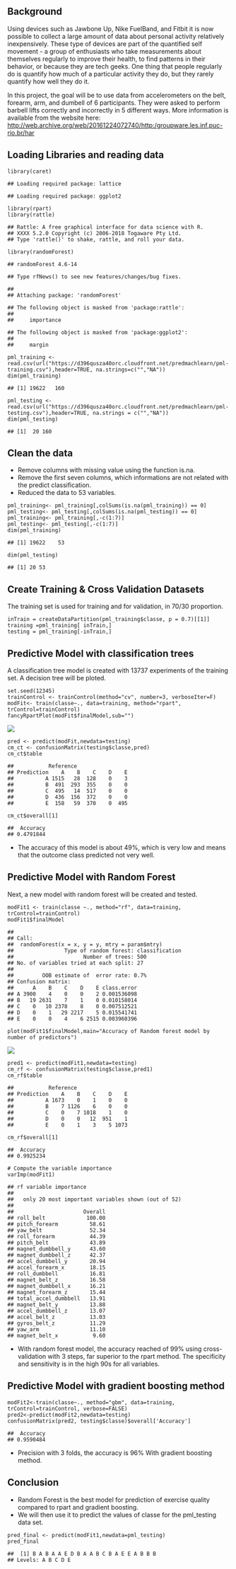 Background
----------

Using devices such as Jawbone Up, Nike FuelBand, and Fitbit it is now
possible to collect a large amount of data about personal activity
relatively inexpensively. These type of devices are part of the
quantified self movement - a group of enthusiasts who take measurements
about themselves regularly to improve their health, to find patterns in
their behavior, or because they are tech geeks. One thing that people
regularly do is quantify how much of a particular activity they do, but
they rarely quantify how well they do it.

In this project, the goal will be to use data from accelerometers on the
belt, forearm, arm, and dumbell of 6 participants. They were asked to
perform barbell lifts correctly and incorrectly in 5 different ways.
More information is available from the website here:
<http://web.archive.org/web/20161224072740/http:/groupware.les.inf.puc-rio.br/har>

Loading Libraries and reading data
----------------------------------

    library(caret)

    ## Loading required package: lattice

    ## Loading required package: ggplot2

    library(rpart)
    library(rattle)

    ## Rattle: A free graphical interface for data science with R.
    ## XXXX 5.2.0 Copyright (c) 2006-2018 Togaware Pty Ltd.
    ## Type 'rattle()' to shake, rattle, and roll your data.

    library(randomForest)

    ## randomForest 4.6-14

    ## Type rfNews() to see new features/changes/bug fixes.

    ## 
    ## Attaching package: 'randomForest'

    ## The following object is masked from 'package:rattle':
    ## 
    ##     importance

    ## The following object is masked from 'package:ggplot2':
    ## 
    ##     margin

    pml_training <- read.csv(url("https://d396qusza40orc.cloudfront.net/predmachlearn/pml-training.csv"),header=TRUE, na.strings=c("","NA"))
    dim(pml_training)

    ## [1] 19622   160

    pml_testing <- read.csv(url("https://d396qusza40orc.cloudfront.net/predmachlearn/pml-testing.csv"),header=TRUE, na.strings = c("","NA"))
    dim(pml_testing)

    ## [1]  20 160

Clean the data
--------------

-   Remove columns with missing value using the function is.na.
-   Remove the first seven columns, which informations are not related
    with the predict classification.
-   Reduced the data to 53 variables.

<!-- -->

    pml_training<- pml_training[,colSums(is.na(pml_training)) == 0]
    pml_testing<- pml_testing[,colSums(is.na(pml_testing)) == 0]
    pml_training<- pml_training[,-c(1:7)]
    pml_testing<- pml_testing[,-c(1:7)]
    dim(pml_training)

    ## [1] 19622    53

    dim(pml_testing)

    ## [1] 20 53

Create Training & Cross Validation Datasets
-------------------------------------------

The training set is used for training and for validation, in 70/30
proportion.

    inTrain = createDataPartition(pml_training$classe, p = 0.7)[[1]]
    training =pml_training[ inTrain,]
    testing = pml_training[-inTrain,]

Predictive Model with classification trees
------------------------------------------

A classification tree model is created with 13737 experiments of the
training set. A decision tree will be ploted.

    set.seed(12345)
    trainControl <- trainControl(method="cv", number=3, verboseIter=F)
    modFit<- train(classe~., data=training, method="rpart", trControl=trainControl)
    fancyRpartPlot(modFit$finalModel,sub="")

![](Project_files/figure-markdown_strict/unnamed-chunk-4-1.png)

    pred <- predict(modFit,newdata=testing)
    cm_ct <- confusionMatrix(testing$classe,pred)
    cm_ct$table

    ##           Reference
    ## Prediction    A    B    C    D    E
    ##          A 1515   28  128    0    3
    ##          B  491  293  355    0    0
    ##          C  495   14  517    0    0
    ##          D  436  156  372    0    0
    ##          E  158   59  370    0  495

    cm_ct$overall[1]

    ##  Accuracy 
    ## 0.4791844

-   The accuracy of this model is about 49%, which is very low and means
    that the outcome class predicted not very well.

Predictive Model with Random Forest
-----------------------------------

Next, a new model with random forest will be created and tested.

    modFit1 <- train(classe ~., method="rf", data=training, trControl=trainControl)
    modFit1$finalModel

    ## 
    ## Call:
    ##  randomForest(x = x, y = y, mtry = param$mtry) 
    ##                Type of random forest: classification
    ##                      Number of trees: 500
    ## No. of variables tried at each split: 27
    ## 
    ##         OOB estimate of  error rate: 0.7%
    ## Confusion matrix:
    ##      A    B    C    D    E class.error
    ## A 3900    4    0    0    2 0.001536098
    ## B   19 2631    7    1    0 0.010158014
    ## C    0   10 2378    8    0 0.007512521
    ## D    0    1   29 2217    5 0.015541741
    ## E    0    0    4    6 2515 0.003960396

    plot(modFit1$finalModel,main="Accuracy of Random forest model by number of predictors")

![](Project_files/figure-markdown_strict/unnamed-chunk-6-1.png)

    pred1 <- predict(modFit1,newdata=testing)
    cm_rf <- confusionMatrix(testing$classe,pred1)
    cm_rf$table

    ##           Reference
    ## Prediction    A    B    C    D    E
    ##          A 1673    0    1    0    0
    ##          B    7 1126    6    0    0
    ##          C    0    7 1018    1    0
    ##          D    0    0   12  951    1
    ##          E    0    1    3    5 1073

    cm_rf$overall[1]

    ##  Accuracy 
    ## 0.9925234

    # Compute the variable importance 
    varImp(modFit1)

    ## rf variable importance
    ## 
    ##   only 20 most important variables shown (out of 52)
    ## 
    ##                      Overall
    ## roll_belt             100.00
    ## pitch_forearm          58.61
    ## yaw_belt               52.34
    ## roll_forearm           44.39
    ## pitch_belt             43.89
    ## magnet_dumbbell_y      43.60
    ## magnet_dumbbell_z      42.37
    ## accel_dumbbell_y       20.94
    ## accel_forearm_x        18.15
    ## roll_dumbbell          16.81
    ## magnet_belt_z          16.58
    ## magnet_dumbbell_x      16.21
    ## magnet_forearm_z       15.44
    ## total_accel_dumbbell   13.91
    ## magnet_belt_y          13.88
    ## accel_dumbbell_z       13.07
    ## accel_belt_z           13.03
    ## gyros_belt_z           11.29
    ## yaw_arm                11.10
    ## magnet_belt_x           9.60

-   With random forest model, the accuracy reached of 99% using
    cross-validation with 3 steps, far superior to the rpart method. The
    specificity and sensitivity is in the high 90s for all variables.

Predictive Model with gradient boosting method
----------------------------------------------

    modFit2<-train(classe~., method="gbm", data=training, trControl=trainControl, verbose=FALSE)
    pred2<-predict(modFit2,newdata=testing)
    confusionMatrix(pred2, testing$classe)$overall['Accuracy']

    ##  Accuracy 
    ## 0.9590484

-   Precision with 3 folds, the accuracy is 96% With gradient boosting
    method.

Conclusion
----------

-   Random Forest is the best model for prediction of exercise quality
    compared to rpart and gradient boosting.
-   We will then use it to predict the values of classe for the
    pml\_testing data set.

<!-- -->

    pred_final <- predict(modFit1,newdata=pml_testing)
    pred_final

    ##  [1] B A B A A E D B A A B C B A E E A B B B
    ## Levels: A B C D E
